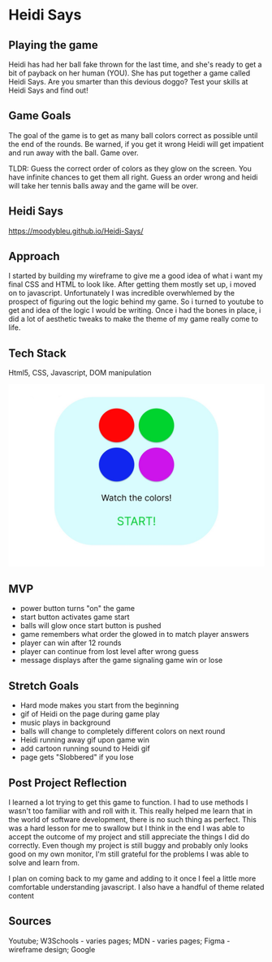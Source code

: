 # Heidi Says

 ## Playing the game
 Heidi has had her ball fake thrown for the last time, and she's ready to get a bit of payback on her human (YOU). She has put together a game called Heidi Says. Are you smarter than this devious doggo? Test your skills at Heidi Says and find out!

## Game Goals
The goal of the game is to get as many ball colors correct as possible until the end of the rounds. Be warned, if you get it wrong Heidi will get impatient and run away with the ball. Game over. 

 TLDR: Guess the correct order of colors as they glow on the screen. You have infinite chances to get them all right. Guess an order wrong and heidi will take her tennis balls away and the game will be over. 

 ## Heidi Says
https://moodybleu.github.io/Heidi-Says/ 

## Approach
I started by building my wireframe to give me a good idea of what i want my final CSS and HTML to look like. After getting them mostly set up, i moved on to javascript. Unfortunately I was incredible overwhlemed by the prospect of figuring out the logic behind my game. So i turned to youtube to get and idea of the logic I would be writing. Once i had the bones in place, i did a lot of aesthetic tweaks to make the theme of my game really come to life. 

## Tech Stack
Html5, CSS, Javascript, DOM manipulation

 ![Wireframe](./Wireframe-Heidi-Says.jpg)

 ## MVP
- power button turns "on" the game
- start button activates game start
- balls will glow once start button is pushed
- game remembers what order the glowed in to match player answers
- player can win after 12 rounds
- player can continue from lost level after wrong guess
- message displays after the game signaling game win or lose
 

 ## Stretch Goals
 - Hard mode makes you start from the beginning
 - gif of Heidi on the page during game play
 - music plays in background
 - balls will change to completely different colors on next round
 - Heidi running away gif upon game win
 - add cartoon running sound to Heidi gif
 - page gets "Slobbered" if you lose
 
## Post Project Reflection

I learned a lot trying to get this game to function. I had to use methods I wasn't too familiar with and roll with it. This really helped me learn that in the world of software development, there is no such thing as perfect. This was a hard lesson for me to swallow but I think in the end I was able to accept the outcome of my project and still appreciate the things I did do correctly. Even though my project is still buggy and probably only looks good on my own monitor, I'm still grateful for the problems I was able to solve and learn from. 

I plan on coming back to my game and adding to it once I feel a little more comfortable understanding javascript. I also have a handful of theme related content

## Sources
Youtube; 
W3Schools - varies pages;
MDN - varies pages;
Figma - wireframe design;
Google 
